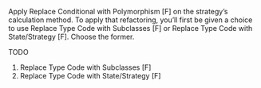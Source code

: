 Apply Replace Conditional with Polymorphism [F] on the strategy’s
calculation method. To apply that refactoring, you’ll first be given a choice
to use Replace Type Code with Subclasses [F] or Replace Type Code with
State/Strategy [F]. Choose the former.

TODO 
1. Replace Type Code with Subclasses [F]
2. Replace Type Code with State/Strategy [F]
